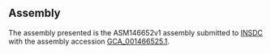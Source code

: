 

Assembly
--------

The assembly presented is the ASM146652v1 assembly submitted to
[INSDC](http://www.insdc.org) with the assembly accession
[GCA\_001466525.1](http://www.ebi.ac.uk/ena/data/view/GCA_001466525.1).
